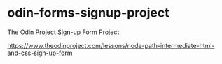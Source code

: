# odin-forms-signup-project
The Odin Project Sign-up Form Project

https://www.theodinproject.com/lessons/node-path-intermediate-html-and-css-sign-up-form
